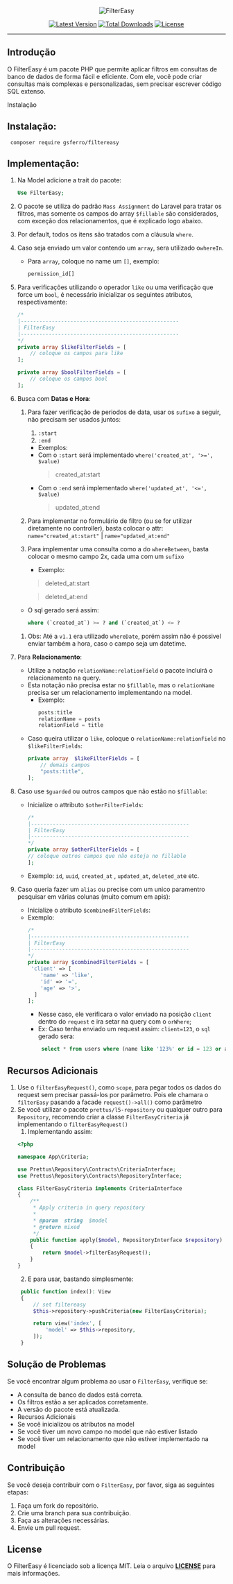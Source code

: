 <p align="center">
    <img src="logo.png" alt="FilterEasy">
    <p align="center">
        <a href="https://packagist.org/packages/gsferro/filtereasy"><img alt="Latest Version" src="https://img.shields.io/packagist/v/gsferro/filtereasy"></a>
        <a href="https://packagist.org/packages/gsferro/filtereasy"><img alt="Total Downloads" src="https://img.shields.io/packagist/dt/gsferro/filtereasy"></a>
        <a href="https://packagist.org/packages/gsferro/filtereasy"><img alt="License" src="https://img.shields.io/packagist/l/gsferro/filtereasy"></a>
    </p>
</p>

------

## Introdução

O FilterEasy é um pacote PHP que permite aplicar filtros em consultas de banco de dados de forma fácil e eficiente. Com ele, você pode criar consultas mais complexas e personalizadas, sem precisar escrever código SQL extenso.

Instalação 

## Instalação:

```shell 
 composer require gsferro/filtereasy
```

## Implementação:

1. Na Model adicione a trait do pacote:
    ```php
    Use FilterEasy;
    ```

1. O pacote se utiliza do padrão `Mass Assignment` do Laravel para tratar os filtros, mas somente os campos do array 
`$fillable` são considerados, com exceção dos relacionamentos, que é explicado logo abaixo.

1. Por default, todos os itens são tratados com a cláusula `where`. 

1. Caso seja enviado um valor contendo um `array`, sera utilizado o`whereIn`.
   - Para `array`, coloque no name um `[]`, exemplo:
       ```php
       permission_id[]
       ```

1. Para verificações utilizando o operador `like` ou uma verificação que force um `bool`, é necessário inicializar os 
seguintes atributos, respectivamente:
    ```php
    /*
    |---------------------------------------------------
    | FilterEasy
    |---------------------------------------------------
    */
    private array $likeFilterFields = [
        // coloque os campos para like
    ];
    
    private array $boolFilterFields = [
        // coloque os campos bool
    ];
    ```

1. Busca com **Datas e Hora**:
   1. Para fazer verificação de periodos de data, usar os `sufixo` a seguir, não precisam ser usados juntos:
       1. `:start`
       1. `:end`

       -  Exemplos:
         - Com o `:start` será implementado `where('created_at', '>=', $value)`
            >  created_at:start
         - Com o `:end` será implementado `where('updated_at', '<=', $value)`  
            >  updated_at:end

    1. Para implementar no formulário de filtro (ou se for utilizar diretamente no controller), basta colocar o attr: 
     `name="created_at:start"` | `name="updated_at:end"`
    
    1. Para implementar uma consulta como a do `whereBetween`, basta colocar o mesmo campo 2x, cada uma com um  `sufixo` 
       -  Exemplo:
       > deleted_at:start
        
       > deleted_at:end 

    - O sql gerado será assim:
      ```` sql
      where (`created_at`) >= ? and (`created_at`) <= ?  
      ````
      
    1. Obs: Até a  `v1.1` era utilizado `whereDate`, porém assim não é possivel enviar também a hora, caso o campo 
    seja um datetime.

1. Para **Relacionamento**:
    
   - Utilize a notação `relationName:relationField` o pacote incluirá o relacionamento na query.
   - Esta notação não precisa estar no `$fillable`, mas o `relationName` precisa ser um relacionamento implementando na 
     model.
     -   Exemplo:
           ```php
           posts:title
           relationName = posts
           relationField = title
           ```
   - Caso queira utilizar o `like`, coloque o `relationName:relationField` no `$likeFilterFields`:
       ```php
       private array  $likeFilterFields = [
           // demais campos
           "posts:title",
     ];
       ```
1. Caso use `$guarded` ou outros campos que não estão no `$fillable`:

    - Inicialize o attributo ``$otherFilterFields``: 
        ```php
       /*
       |---------------------------------------------------
       | FilterEasy
       |---------------------------------------------------
       */
       private array $otherFilterFields = [
       // coloque outros campos que não esteja no fillable
       ];
      ``` 
    -  Exemplo: ``id``, ``uuid``, ``created_at`` , ``updated_at``, ``deleted_at``e etc.

1. Caso queria fazer um `alias` ou precise com um unico paramentro pesquisar em várias colunas (muito comum em apis):
    - Inicialize o atributo `$combinedFilterFields`:
    - Exemplo:
      ```php
      /*
      |---------------------------------------------------
      | FilterEasy
      |---------------------------------------------------
      */
      private array $combinedFilterFields = [
       'client' => [
          'name' => 'like',
          'id' => '=',
          'age' => '>',
        ]
      ];
      ```
      - Nesse caso, ele verificara o valor enviado na posição `client` dentro do `request` e ira setar na 
        query com o `orWhere`; 
      - Ex: Caso tenha enviado um request assim: `client=123`, o `sql` gerado sera:
        ```sql
         select * from users where (name like '123%' or id = 123 or age > 123)
        ```

## Recursos Adicionais

1. Use o `filterEasyRequest()`, como `scope`, para pegar todos os dados do request sem precisar passá-los por 
   parâmetro. Pois ele chamara o `filterEasy` pasando a facade `request()->all()` como parâmetro 
1. Se você utilizar o pacote `prettus/l5-repository` ou qualquer outro para `Repository`, recomendo criar a classe 
   `FilterEasyCriteria` já implementando o 
   `filterEasyRequest()`
   1. Implementando assim:
    ```php
    <?php
    
    namespace App\Criteria;
    
    use Prettus\Repository\Contracts\CriteriaInterface;
    use Prettus\Repository\Contracts\RepositoryInterface;
    
    class FilterEasyCriteria implements CriteriaInterface
    {
        /**
         * Apply criteria in query repository
         *
         * @param  string  $model
         * @return mixed
         */
        public function apply($model, RepositoryInterface $repository)
        {
            return $model->filterEasyRequest();
        }
    }
    ```
   2. E para usar, bastando simplesmente: 
   ```php
    public function index(): View
    {
        // set filtereasy
        $this->repository->pushCriteria(new FilterEasyCriteria);

        return view('index', [
            'model' => $this->repository,
        ]);
    }
    ```

## Solução de Problemas
Se você encontrar algum problema ao usar o `FilterEasy`, verifique se:

- A consulta de banco de dados está correta.
- Os filtros estão a ser aplicados corretamente.
- A versão do pacote está atualizada.
- Recursos Adicionais
- Se você inicializou os atributos na model
- Se você tiver um novo campo no model que não estiver listado
- Se você tiver um relacionamento que não estiver implementado na model

## Contribuição
Se você deseja contribuir com o `FilterEasy`, por favor, siga as seguintes etapas:

1. Faça um fork do repositório.
1. Crie uma branch para sua contribuição.
1. Faça as alterações necessárias.
1. Envie um pull request.

## License

O FilterEasy é licenciado sob a licença MIT. Leia o arquivo **[LICENSE](https://opensource.org/licenses/MIT)** para mais informações.
